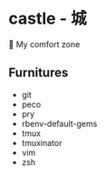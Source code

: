 # castle - 城
:european_castle: My comfort zone

## Furnitures
* git
* peco
* pry
* rbenv-default-gems
* tmux
* tmuxinator
* vim
* zsh
